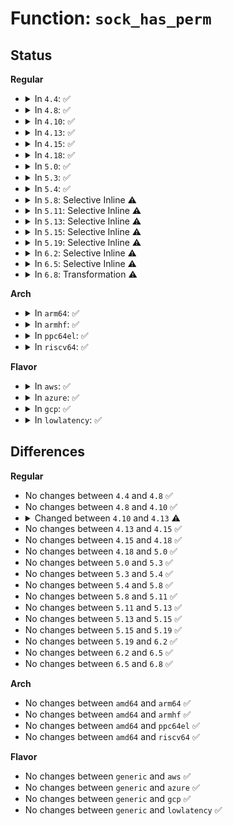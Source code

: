 # Function: <code>sock_has_perm</code>

## Status
<b>Regular</b>
<ul>
<li>
<details>
<summary>In <code>4.4</code>: ✅</summary>

```c
int sock_has_perm(struct task_struct *task, struct sock *sk, u32 perms);
```

**Collision:** Unique Static

**Inline:** No

**Transformation:** False

**Instances:**

```
In security/selinux/hooks.c (ffffffff81341fc0)
Location: security/selinux/hooks.c:4051
Inline: False
Direct callers:
  - security/selinux/hooks.c:selinux_socket_shutdown
  - security/selinux/hooks.c:selinux_socket_getsockopt
  - security/selinux/hooks.c:selinux_socket_getpeername
  - security/selinux/hooks.c:selinux_socket_recvmsg
  - security/selinux/hooks.c:selinux_socket_sendmsg
  - security/selinux/hooks.c:selinux_socket_listen
  - security/selinux/hooks.c:selinux_socket_setsockopt
  - security/selinux/hooks.c:selinux_socket_connect
  - security/selinux/hooks.c:selinux_socket_bind
  - security/selinux/hooks.c:selinux_netlink_send
```
**Symbols:**

```
ffffffff81341fc0-ffffffff81342046: sock_has_perm (STB_LOCAL)
```
</details>
</li>
<li>
<details>
<summary>In <code>4.8</code>: ✅</summary>

```c
int sock_has_perm(struct task_struct *task, struct sock *sk, u32 perms);
```

**Collision:** Unique Static

**Inline:** No

**Transformation:** False

**Instances:**

```
In security/selinux/hooks.c (ffffffff813773a0)
Location: security/selinux/hooks.c:4182
Inline: False
Direct callers:
  - security/selinux/hooks.c:selinux_netlink_send
  - security/selinux/hooks.c:selinux_socket_shutdown
  - security/selinux/hooks.c:selinux_socket_getsockopt
  - security/selinux/hooks.c:selinux_socket_setsockopt
  - security/selinux/hooks.c:selinux_socket_getpeername
  - security/selinux/hooks.c:selinux_socket_recvmsg
  - security/selinux/hooks.c:selinux_socket_sendmsg
  - security/selinux/hooks.c:selinux_socket_listen
  - security/selinux/hooks.c:selinux_socket_connect
  - security/selinux/hooks.c:selinux_socket_bind
```
**Symbols:**

```
ffffffff813773a0-ffffffff81377426: sock_has_perm (STB_LOCAL)
```
</details>
</li>
<li>
<details>
<summary>In <code>4.10</code>: ✅</summary>

```c
int sock_has_perm(struct task_struct *task, struct sock *sk, u32 perms);
```

**Collision:** Unique Static

**Inline:** No

**Transformation:** False

**Instances:**

```
In security/selinux/hooks.c (ffffffff8138ddb0)
Location: security/selinux/hooks.c:4257
Inline: False
Direct callers:
  - security/selinux/hooks.c:selinux_netlink_send
  - security/selinux/hooks.c:selinux_socket_shutdown
  - security/selinux/hooks.c:selinux_socket_getsockopt
  - security/selinux/hooks.c:selinux_socket_setsockopt
  - security/selinux/hooks.c:selinux_socket_getpeername
  - security/selinux/hooks.c:selinux_socket_recvmsg
  - security/selinux/hooks.c:selinux_socket_sendmsg
  - security/selinux/hooks.c:selinux_socket_listen
  - security/selinux/hooks.c:selinux_socket_connect
  - security/selinux/hooks.c:selinux_socket_bind
```
**Symbols:**

```
ffffffff8138ddb0-ffffffff8138de36: sock_has_perm (STB_LOCAL)
```
</details>
</li>
<li>
<details>
<summary>In <code>4.13</code>: ✅</summary>

```c
int sock_has_perm(struct sock *sk, u32 perms);
```

**Collision:** Unique Static

**Inline:** No

**Transformation:** False

**Instances:**

```
In security/selinux/hooks.c (ffffffff813a3b20)
Location: security/selinux/hooks.c:4231
Inline: False
Direct callers:
  - security/selinux/hooks.c:selinux_netlink_send
  - security/selinux/hooks.c:selinux_socket_shutdown
  - security/selinux/hooks.c:selinux_socket_getsockopt
  - security/selinux/hooks.c:selinux_socket_setsockopt
  - security/selinux/hooks.c:selinux_socket_getsockname
  - security/selinux/hooks.c:selinux_socket_recvmsg
  - security/selinux/hooks.c:selinux_socket_sendmsg
  - security/selinux/hooks.c:selinux_socket_listen
  - security/selinux/hooks.c:selinux_socket_connect
  - security/selinux/hooks.c:selinux_socket_bind
```
**Symbols:**

```
ffffffff813a3b20-ffffffff813a3bb1: sock_has_perm (STB_LOCAL)
```
</details>
</li>
<li>
<details>
<summary>In <code>4.15</code>: ✅</summary>

```c
int sock_has_perm(struct sock *sk, u32 perms);
```

**Collision:** Unique Static

**Inline:** No

**Transformation:** False

**Instances:**

```
In security/selinux/hooks.c (ffffffff813c9b00)
Location: security/selinux/hooks.c:4246
Inline: False
Direct callers:
  - security/selinux/hooks.c:selinux_netlink_send
  - security/selinux/hooks.c:selinux_socket_shutdown
  - security/selinux/hooks.c:selinux_socket_getsockopt
  - security/selinux/hooks.c:selinux_socket_setsockopt
  - security/selinux/hooks.c:selinux_socket_getsockname
  - security/selinux/hooks.c:selinux_socket_recvmsg
  - security/selinux/hooks.c:selinux_socket_sendmsg
  - security/selinux/hooks.c:selinux_socket_listen
  - security/selinux/hooks.c:selinux_socket_connect
  - security/selinux/hooks.c:selinux_socket_bind
```
**Symbols:**

```
ffffffff813c9b00-ffffffff813c9b91: sock_has_perm (STB_LOCAL)
```
</details>
</li>
<li>
<details>
<summary>In <code>4.18</code>: ✅</summary>

```c
int sock_has_perm(struct sock *sk, u32 perms);
```

**Collision:** Unique Static

**Inline:** No

**Transformation:** False

**Instances:**

```
In security/selinux/hooks.c (ffffffff813f9180)
Location: security/selinux/hooks.c:4514
Inline: False
Direct callers:
  - security/selinux/hooks.c:selinux_netlink_send
  - security/selinux/hooks.c:selinux_socket_shutdown
  - security/selinux/hooks.c:selinux_socket_getsockopt
  - security/selinux/hooks.c:selinux_socket_setsockopt
  - security/selinux/hooks.c:selinux_socket_getsockname
  - security/selinux/hooks.c:selinux_socket_recvmsg
  - security/selinux/hooks.c:selinux_socket_sendmsg
  - security/selinux/hooks.c:selinux_socket_listen
  - security/selinux/hooks.c:selinux_socket_bind
```
**Symbols:**

```
ffffffff813f9180-ffffffff813f920f: sock_has_perm (STB_LOCAL)
```
</details>
</li>
<li>
<details>
<summary>In <code>5.0</code>: ✅</summary>

```c
int sock_has_perm(struct sock *sk, u32 perms);
```

**Collision:** Unique Static

**Inline:** No

**Transformation:** False

**Instances:**

```
In security/selinux/hooks.c (ffffffff81414cd0)
Location: security/selinux/hooks.c:4234
Inline: False
Direct callers:
  - security/selinux/hooks.c:selinux_netlink_send
  - security/selinux/hooks.c:selinux_socket_shutdown
  - security/selinux/hooks.c:selinux_socket_getsockopt
  - security/selinux/hooks.c:selinux_socket_setsockopt
  - security/selinux/hooks.c:selinux_socket_getsockname
  - security/selinux/hooks.c:selinux_socket_recvmsg
  - security/selinux/hooks.c:selinux_socket_sendmsg
  - security/selinux/hooks.c:selinux_socket_listen
  - security/selinux/hooks.c:selinux_socket_bind
```
**Symbols:**

```
ffffffff81414cd0-ffffffff81414d66: sock_has_perm (STB_LOCAL)
```
</details>
</li>
<li>
<details>
<summary>In <code>5.3</code>: ✅</summary>

```c
int sock_has_perm(struct sock *sk, u32 perms);
```

**Collision:** Unique Static

**Inline:** No

**Transformation:** False

**Instances:**

```
In security/selinux/hooks.c (ffffffff81442600)
Location: security/selinux/hooks.c:4422
Inline: False
Direct callers:
  - security/selinux/hooks.c:selinux_netlink_send
  - security/selinux/hooks.c:selinux_socket_shutdown
  - security/selinux/hooks.c:selinux_socket_getsockopt
  - security/selinux/hooks.c:selinux_socket_setsockopt
  - security/selinux/hooks.c:selinux_socket_getpeername
  - security/selinux/hooks.c:selinux_socket_getsockname
  - security/selinux/hooks.c:selinux_socket_recvmsg
  - security/selinux/hooks.c:selinux_socket_sendmsg
  - security/selinux/hooks.c:selinux_socket_listen
  - security/selinux/hooks.c:selinux_socket_bind
```
**Symbols:**

```
ffffffff81442600-ffffffff81442699: sock_has_perm (STB_LOCAL)
```
</details>
</li>
<li>
<details>
<summary>In <code>5.4</code>: ✅</summary>

```c
int sock_has_perm(struct sock *sk, u32 perms);
```

**Collision:** Unique Static

**Inline:** No

**Transformation:** False

**Instances:**

```
In security/selinux/hooks.c (ffffffff8145c0c0)
Location: security/selinux/hooks.c:4480
Inline: False
Direct callers:
  - security/selinux/hooks.c:selinux_netlink_send
  - security/selinux/hooks.c:selinux_socket_shutdown
  - security/selinux/hooks.c:selinux_socket_getsockopt
  - security/selinux/hooks.c:selinux_socket_setsockopt
  - security/selinux/hooks.c:selinux_socket_getpeername
  - security/selinux/hooks.c:selinux_socket_getsockname
  - security/selinux/hooks.c:selinux_socket_recvmsg
  - security/selinux/hooks.c:selinux_socket_sendmsg
  - security/selinux/hooks.c:selinux_socket_listen
  - security/selinux/hooks.c:selinux_socket_bind
```
**Symbols:**

```
ffffffff8145c0c0-ffffffff8145c161: sock_has_perm (STB_LOCAL)
```
</details>
</li>
<li>
<details>
<summary>In <code>5.8</code>: Selective Inline ⚠️</summary>

```c
int sock_has_perm(struct sock *sk, u32 perms);
```

**Collision:** Unique Static

**Inline:** Selective

**Transformation:** False

**Instances:**

```
In security/selinux/hooks.c (ffffffff814b5ccc)
Location: security/selinux/hooks.c:4473
Inline: True
Inline callers:
  - security/selinux/hooks.c:selinux_socket_shutdown
  - security/selinux/hooks.c:selinux_socket_getsockopt
  - security/selinux/hooks.c:selinux_socket_recvmsg
  - security/selinux/hooks.c:selinux_socket_sendmsg
  - security/selinux/hooks.c:selinux_socket_listen
Direct callers:
  - security/selinux/hooks.c:selinux_netlink_send
  - security/selinux/hooks.c:selinux_socket_setsockopt
  - security/selinux/hooks.c:selinux_socket_bind
```
**Symbols:**

```
ffffffff814af650-ffffffff814af6f1: sock_has_perm (STB_LOCAL)
```
</details>
</li>
<li>
<details>
<summary>In <code>5.11</code>: Selective Inline ⚠️</summary>

```c
int sock_has_perm(struct sock *sk, u32 perms);
```

**Collision:** Unique Static

**Inline:** Selective

**Transformation:** False

**Instances:**

```
In security/selinux/hooks.c (ffffffff814d3a5c)
Location: security/selinux/hooks.c:4489
Inline: True
Inline callers:
  - security/selinux/hooks.c:selinux_socket_shutdown
  - security/selinux/hooks.c:selinux_socket_getsockopt
  - security/selinux/hooks.c:selinux_socket_getsockname
  - security/selinux/hooks.c:selinux_socket_recvmsg
  - security/selinux/hooks.c:selinux_socket_sendmsg
  - security/selinux/hooks.c:selinux_socket_listen
Direct callers:
  - security/selinux/hooks.c:selinux_netlink_send
  - security/selinux/hooks.c:selinux_socket_setsockopt
  - security/selinux/hooks.c:selinux_socket_bind
```
**Symbols:**

```
ffffffff814cd0f0-ffffffff814cd191: sock_has_perm (STB_LOCAL)
```
</details>
</li>
<li>
<details>
<summary>In <code>5.13</code>: Selective Inline ⚠️</summary>

```c
int sock_has_perm(struct sock *sk, u32 perms);
```

**Collision:** Unique Static

**Inline:** Selective

**Transformation:** False

**Instances:**

```
In security/selinux/hooks.c (ffffffff814d9c9c)
Location: security/selinux/hooks.c:4653
Inline: True
Inline callers:
  - security/selinux/hooks.c:selinux_socket_shutdown
  - security/selinux/hooks.c:selinux_socket_getsockopt
  - security/selinux/hooks.c:selinux_socket_getsockname
  - security/selinux/hooks.c:selinux_socket_recvmsg
  - security/selinux/hooks.c:selinux_socket_sendmsg
  - security/selinux/hooks.c:selinux_socket_listen
Direct callers:
  - security/selinux/hooks.c:selinux_netlink_send
  - security/selinux/hooks.c:selinux_socket_setsockopt
  - security/selinux/hooks.c:selinux_socket_bind
```
**Symbols:**

```
ffffffff814d36f0-ffffffff814d3791: sock_has_perm (STB_LOCAL)
```
</details>
</li>
<li>
<details>
<summary>In <code>5.15</code>: Selective Inline ⚠️</summary>

```c
int sock_has_perm(struct sock *sk, u32 perms);
```

**Collision:** Unique Static

**Inline:** Selective

**Transformation:** False

**Instances:**

```
In security/selinux/hooks.c (ffffffff81532e5c)
Location: security/selinux/hooks.c:4638
Inline: True
Inline callers:
  - security/selinux/hooks.c:selinux_socket_shutdown
  - security/selinux/hooks.c:selinux_socket_getsockopt
  - security/selinux/hooks.c:selinux_socket_getsockname
  - security/selinux/hooks.c:selinux_socket_recvmsg
  - security/selinux/hooks.c:selinux_socket_sendmsg
  - security/selinux/hooks.c:selinux_socket_listen
Direct callers:
  - security/selinux/hooks.c:selinux_netlink_send
  - security/selinux/hooks.c:selinux_socket_setsockopt
  - security/selinux/hooks.c:selinux_socket_bind
```
**Symbols:**

```
ffffffff8152c3b0-ffffffff8152c451: sock_has_perm (STB_LOCAL)
```
</details>
</li>
<li>
<details>
<summary>In <code>5.19</code>: Selective Inline ⚠️</summary>

```c
int sock_has_perm(struct sock *sk, u32 perms);
```

**Collision:** Unique Static

**Inline:** Selective

**Transformation:** False

**Instances:**

```
In security/selinux/hooks.c (ffffffff815cd83c)
Location: security/selinux/hooks.c:4542
Inline: True
Inline callers:
  - security/selinux/hooks.c:selinux_socket_shutdown
  - security/selinux/hooks.c:selinux_socket_getsockopt
  - security/selinux/hooks.c:selinux_socket_getsockname
  - security/selinux/hooks.c:selinux_socket_recvmsg
  - security/selinux/hooks.c:selinux_socket_sendmsg
  - security/selinux/hooks.c:selinux_socket_listen
Direct callers:
  - security/selinux/hooks.c:selinux_netlink_send
  - security/selinux/hooks.c:selinux_socket_setsockopt
  - security/selinux/hooks.c:selinux_socket_bind
```
**Symbols:**

```
ffffffff815c24c0-ffffffff815c2590: sock_has_perm (STB_LOCAL)
```
</details>
</li>
<li>
<details>
<summary>In <code>6.2</code>: Selective Inline ⚠️</summary>

```c
int sock_has_perm(struct sock *sk, u32 perms);
```

**Collision:** Unique Static

**Inline:** Selective

**Transformation:** False

**Instances:**

```
In security/selinux/hooks.c (ffffffff8167b1cc)
Location: security/selinux/hooks.c:4560
Inline: True
Inline callers:
  - security/selinux/hooks.c:selinux_socket_shutdown
  - security/selinux/hooks.c:selinux_socket_getsockopt
  - security/selinux/hooks.c:selinux_socket_recvmsg
  - security/selinux/hooks.c:selinux_socket_sendmsg
  - security/selinux/hooks.c:selinux_socket_listen
Direct callers:
  - security/selinux/hooks.c:selinux_netlink_send
  - security/selinux/hooks.c:selinux_socket_setsockopt
  - security/selinux/hooks.c:selinux_socket_bind
```
**Symbols:**

```
ffffffff8166eca0-ffffffff8166ed70: sock_has_perm (STB_LOCAL)
```
</details>
</li>
<li>
<details>
<summary>In <code>6.5</code>: Selective Inline ⚠️</summary>

```c
int sock_has_perm(struct sock *sk, u32 perms);
```

**Collision:** Unique Static

**Inline:** Selective

**Transformation:** False

**Instances:**

```
In security/selinux/hooks.c (ffffffff816b345c)
Location: security/selinux/hooks.c:4521
Inline: True
Inline callers:
  - security/selinux/hooks.c:selinux_socket_shutdown
  - security/selinux/hooks.c:selinux_socket_getsockopt
  - security/selinux/hooks.c:selinux_socket_getsockname
  - security/selinux/hooks.c:selinux_socket_recvmsg
  - security/selinux/hooks.c:selinux_socket_sendmsg
  - security/selinux/hooks.c:selinux_socket_listen
Direct callers:
  - security/selinux/hooks.c:selinux_netlink_send
  - security/selinux/hooks.c:selinux_socket_setsockopt
  - security/selinux/hooks.c:selinux_socket_bind
```
**Symbols:**

```
ffffffff816a72c0-ffffffff816a738e: sock_has_perm (STB_LOCAL)
```
</details>
</li>
<li>
<details>
<summary>In <code>6.8</code>: Transformation ⚠️</summary>

```c
int sock_has_perm(struct sock *sk, u32 perms);
```

**Collision:** Unique Static

**Inline:** No

**Transformation:** True

**Instances:**

```
In security/selinux/hooks.c (0)
Location: security/selinux/hooks.c:4609
Inline: False
Direct callers:
  - security/selinux/hooks.c:selinux_netlink_send
  - security/selinux/hooks.c:selinux_socket_shutdown
  - security/selinux/hooks.c:selinux_socket_getsockopt
  - security/selinux/hooks.c:selinux_socket_setsockopt
  - security/selinux/hooks.c:selinux_socket_recvmsg
  - security/selinux/hooks.c:selinux_socket_sendmsg
  - security/selinux/hooks.c:selinux_socket_listen
  - security/selinux/hooks.c:selinux_socket_bind
```
**Symbols:**

```
ffffffff816e6980-ffffffff816e6aa1: sock_has_perm (STB_LOCAL)
ffffffff821d0175-ffffffff821d018a: sock_has_perm.cold (STB_LOCAL)
```
</details>
</li>
</ul>
<b>Arch</b>
<ul>
<li>
<details>
<summary>In <code>arm64</code>: ✅</summary>

```c
int sock_has_perm(struct sock *sk, u32 perms);
```

**Collision:** Unique Static

**Inline:** No

**Transformation:** False

**Instances:**

```
In security/selinux/hooks.c (ffff800010548be0)
Location: security/selinux/hooks.c:4480
Inline: False
Direct callers:
  - security/selinux/hooks.c:selinux_netlink_send
  - security/selinux/hooks.c:selinux_socket_shutdown
  - security/selinux/hooks.c:selinux_socket_getsockopt
  - security/selinux/hooks.c:selinux_socket_setsockopt
  - security/selinux/hooks.c:selinux_socket_getsockname
  - security/selinux/hooks.c:selinux_socket_recvmsg
  - security/selinux/hooks.c:selinux_socket_sendmsg
  - security/selinux/hooks.c:selinux_socket_listen
  - security/selinux/hooks.c:selinux_socket_bind
```
**Symbols:**

```
ffff800010548be0-ffff800010548cb4: sock_has_perm (STB_LOCAL)
```
</details>
</li>
<li>
<details>
<summary>In <code>armhf</code>: ✅</summary>

```c
int sock_has_perm(struct sock *sk, u32 perms);
```

**Collision:** Unique Static

**Inline:** No

**Transformation:** False

**Instances:**

```
In security/selinux/hooks.c (c06fe920)
Location: security/selinux/hooks.c:4480
Inline: False
Direct callers:
  - security/selinux/hooks.c:selinux_netlink_send
  - security/selinux/hooks.c:selinux_socket_shutdown
  - security/selinux/hooks.c:selinux_socket_getsockopt
  - security/selinux/hooks.c:selinux_socket_setsockopt
  - security/selinux/hooks.c:selinux_socket_getsockname
  - security/selinux/hooks.c:selinux_socket_recvmsg
  - security/selinux/hooks.c:selinux_socket_sendmsg
  - security/selinux/hooks.c:selinux_socket_listen
  - security/selinux/hooks.c:selinux_socket_connect_helper
  - security/selinux/hooks.c:selinux_socket_bind
```
**Symbols:**

```
c06fe920-c06fe9fc: sock_has_perm (STB_LOCAL)
```
</details>
</li>
<li>
<details>
<summary>In <code>ppc64el</code>: ✅</summary>

```c
int sock_has_perm(struct sock *sk, u32 perms);
```

**Collision:** Unique Static

**Inline:** No

**Transformation:** False

**Instances:**

```
In security/selinux/hooks.c (c0000000006a0050)
Location: security/selinux/hooks.c:4480
Inline: False
Direct callers:
  - security/selinux/hooks.c:selinux_netlink_send
  - security/selinux/hooks.c:selinux_socket_shutdown
  - security/selinux/hooks.c:selinux_socket_getsockopt
  - security/selinux/hooks.c:selinux_socket_setsockopt
  - security/selinux/hooks.c:selinux_socket_getpeername
  - security/selinux/hooks.c:selinux_socket_getsockname
  - security/selinux/hooks.c:selinux_socket_recvmsg
  - security/selinux/hooks.c:selinux_socket_sendmsg
  - security/selinux/hooks.c:selinux_socket_listen
  - security/selinux/hooks.c:selinux_socket_connect_helper
  - security/selinux/hooks.c:selinux_socket_bind
```
**Symbols:**

```
c0000000006a0050-c0000000006a0144: sock_has_perm (STB_LOCAL)
```
</details>
</li>
<li>
<details>
<summary>In <code>riscv64</code>: ✅</summary>

```c
int sock_has_perm(struct sock *sk, u32 perms);
```

**Collision:** Unique Static

**Inline:** No

**Transformation:** False

**Instances:**

```
In security/selinux/hooks.c (ffffffe0003a3d98)
Location: security/selinux/hooks.c:4480
Inline: False
Direct callers:
  - security/selinux/hooks.c:selinux_netlink_send
  - security/selinux/hooks.c:selinux_socket_shutdown
  - security/selinux/hooks.c:selinux_socket_getsockopt
  - security/selinux/hooks.c:selinux_socket_setsockopt
  - security/selinux/hooks.c:selinux_socket_getsockname
  - security/selinux/hooks.c:selinux_socket_recvmsg
  - security/selinux/hooks.c:selinux_socket_sendmsg
  - security/selinux/hooks.c:selinux_socket_listen
  - security/selinux/hooks.c:selinux_socket_connect_helper
  - security/selinux/hooks.c:selinux_socket_bind
```
**Symbols:**

```
ffffffe0003a3d98-ffffffe0003a3e2c: sock_has_perm (STB_LOCAL)
```
</details>
</li>
</ul>
<b>Flavor</b>
<ul>
<li>
<details>
<summary>In <code>aws</code>: ✅</summary>

```c
int sock_has_perm(struct sock *sk, u32 perms);
```

**Collision:** Unique Static

**Inline:** No

**Transformation:** False

**Instances:**

```
In security/selinux/hooks.c (ffffffff814546a0)
Location: security/selinux/hooks.c:4480
Inline: False
Direct callers:
  - security/selinux/hooks.c:selinux_netlink_send
  - security/selinux/hooks.c:selinux_socket_shutdown
  - security/selinux/hooks.c:selinux_socket_getsockopt
  - security/selinux/hooks.c:selinux_socket_setsockopt
  - security/selinux/hooks.c:selinux_socket_getpeername
  - security/selinux/hooks.c:selinux_socket_getsockname
  - security/selinux/hooks.c:selinux_socket_recvmsg
  - security/selinux/hooks.c:selinux_socket_sendmsg
  - security/selinux/hooks.c:selinux_socket_listen
  - security/selinux/hooks.c:selinux_socket_bind
```
**Symbols:**

```
ffffffff814546a0-ffffffff81454741: sock_has_perm (STB_LOCAL)
```
</details>
</li>
<li>
<details>
<summary>In <code>azure</code>: ✅</summary>

```c
int sock_has_perm(struct sock *sk, u32 perms);
```

**Collision:** Unique Static

**Inline:** No

**Transformation:** False

**Instances:**

```
In security/selinux/hooks.c (ffffffff814450e0)
Location: security/selinux/hooks.c:4480
Inline: False
Direct callers:
  - security/selinux/hooks.c:selinux_netlink_send
  - security/selinux/hooks.c:selinux_socket_shutdown
  - security/selinux/hooks.c:selinux_socket_getsockopt
  - security/selinux/hooks.c:selinux_socket_setsockopt
  - security/selinux/hooks.c:selinux_socket_getpeername
  - security/selinux/hooks.c:selinux_socket_getsockname
  - security/selinux/hooks.c:selinux_socket_recvmsg
  - security/selinux/hooks.c:selinux_socket_sendmsg
  - security/selinux/hooks.c:selinux_socket_listen
  - security/selinux/hooks.c:selinux_socket_bind
```
**Symbols:**

```
ffffffff814450e0-ffffffff81445181: sock_has_perm (STB_LOCAL)
```
</details>
</li>
<li>
<details>
<summary>In <code>gcp</code>: ✅</summary>

```c
int sock_has_perm(struct sock *sk, u32 perms);
```

**Collision:** Unique Static

**Inline:** No

**Transformation:** False

**Instances:**

```
In security/selinux/hooks.c (ffffffff81450740)
Location: security/selinux/hooks.c:4480
Inline: False
Direct callers:
  - security/selinux/hooks.c:selinux_netlink_send
  - security/selinux/hooks.c:selinux_socket_shutdown
  - security/selinux/hooks.c:selinux_socket_getsockopt
  - security/selinux/hooks.c:selinux_socket_setsockopt
  - security/selinux/hooks.c:selinux_socket_getpeername
  - security/selinux/hooks.c:selinux_socket_getsockname
  - security/selinux/hooks.c:selinux_socket_recvmsg
  - security/selinux/hooks.c:selinux_socket_sendmsg
  - security/selinux/hooks.c:selinux_socket_listen
  - security/selinux/hooks.c:selinux_socket_bind
```
**Symbols:**

```
ffffffff81450740-ffffffff814507e1: sock_has_perm (STB_LOCAL)
```
</details>
</li>
<li>
<details>
<summary>In <code>lowlatency</code>: ✅</summary>

```c
int sock_has_perm(struct sock *sk, u32 perms);
```

**Collision:** Unique Static

**Inline:** No

**Transformation:** False

**Instances:**

```
In security/selinux/hooks.c (ffffffff81467ca0)
Location: security/selinux/hooks.c:4480
Inline: False
Direct callers:
  - security/selinux/hooks.c:selinux_netlink_send
  - security/selinux/hooks.c:selinux_socket_shutdown
  - security/selinux/hooks.c:selinux_socket_getsockopt
  - security/selinux/hooks.c:selinux_socket_setsockopt
  - security/selinux/hooks.c:selinux_socket_getpeername
  - security/selinux/hooks.c:selinux_socket_getsockname
  - security/selinux/hooks.c:selinux_socket_recvmsg
  - security/selinux/hooks.c:selinux_socket_sendmsg
  - security/selinux/hooks.c:selinux_socket_listen
  - security/selinux/hooks.c:selinux_socket_bind
```
**Symbols:**

```
ffffffff81467ca0-ffffffff81467d41: sock_has_perm (STB_LOCAL)
```
</details>
</li>
</ul>

## Differences
<b>Regular</b>
<ul>
<li>
No changes between <code>4.4</code> and <code>4.8</code> ✅
</li>
<li>
No changes between <code>4.8</code> and <code>4.10</code> ✅
</li>
<li>
<details>
<summary>Changed between <code>4.10</code> and <code>4.13</code> ⚠️</summary>
<ul>
<li>
<b>Param removed. </b>
<code>struct task_struct *task</code>
</li>
<li>
<b>Param reordered. </b>
<code>task, sk, perms</code> ➡️ <code>sk, perms</code>
</li>
</ul>
</details>
</li>
<li>
No changes between <code>4.13</code> and <code>4.15</code> ✅
</li>
<li>
No changes between <code>4.15</code> and <code>4.18</code> ✅
</li>
<li>
No changes between <code>4.18</code> and <code>5.0</code> ✅
</li>
<li>
No changes between <code>5.0</code> and <code>5.3</code> ✅
</li>
<li>
No changes between <code>5.3</code> and <code>5.4</code> ✅
</li>
<li>
No changes between <code>5.4</code> and <code>5.8</code> ✅
</li>
<li>
No changes between <code>5.8</code> and <code>5.11</code> ✅
</li>
<li>
No changes between <code>5.11</code> and <code>5.13</code> ✅
</li>
<li>
No changes between <code>5.13</code> and <code>5.15</code> ✅
</li>
<li>
No changes between <code>5.15</code> and <code>5.19</code> ✅
</li>
<li>
No changes between <code>5.19</code> and <code>6.2</code> ✅
</li>
<li>
No changes between <code>6.2</code> and <code>6.5</code> ✅
</li>
<li>
No changes between <code>6.5</code> and <code>6.8</code> ✅
</li>
</ul>
<b>Arch</b>
<ul>
<li>
No changes between <code>amd64</code> and <code>arm64</code> ✅
</li>
<li>
No changes between <code>amd64</code> and <code>armhf</code> ✅
</li>
<li>
No changes between <code>amd64</code> and <code>ppc64el</code> ✅
</li>
<li>
No changes between <code>amd64</code> and <code>riscv64</code> ✅
</li>
</ul>
<b>Flavor</b>
<ul>
<li>
No changes between <code>generic</code> and <code>aws</code> ✅
</li>
<li>
No changes between <code>generic</code> and <code>azure</code> ✅
</li>
<li>
No changes between <code>generic</code> and <code>gcp</code> ✅
</li>
<li>
No changes between <code>generic</code> and <code>lowlatency</code> ✅
</li>
</ul>
